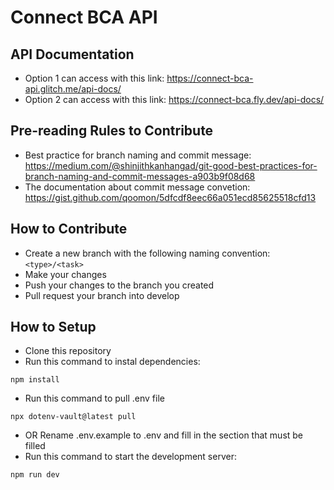 # Connect BCA API

## API Documentation
- Option 1 can access with this link: https://connect-bca-api.glitch.me/api-docs/
- Option 2 can access with this link: https://connect-bca.fly.dev/api-docs/

## Pre-reading Rules to Contribute
- Best practice for branch naming and commit message: https://medium.com/@shinjithkanhangad/git-good-best-practices-for-branch-naming-and-commit-messages-a903b9f08d68
- The documentation about commit message convetion: https://gist.github.com/qoomon/5dfcdf8eec66a051ecd85625518cfd13

## How to Contribute
- Create a new branch with the following naming convention: `<type>/<task>`
- Make your changes
- Push your changes to the branch you created
- Pull request your branch into develop

## How to Setup
- Clone this repository
- Run this command to instal dependencies:
```
npm install
```
- Run this command to pull .env file
```
npx dotenv-vault@latest pull
```
- OR Rename .env.example to .env and fill in the section that must be filled
- Run this command to start the development server:
```
npm run dev
```
